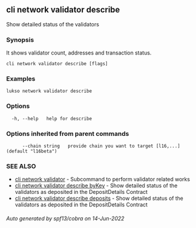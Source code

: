 ## cli network validator describe

Show detailed status of the validators

### Synopsis

It shows validator count, addresses and transaction status.

```
cli network validator describe [flags]
```

### Examples

```
lukso network validator describe
```

### Options

```
  -h, --help   help for describe
```

### Options inherited from parent commands

```
      --chain string   provide chain you want to target [l16,...] (default "l16beta")
```

### SEE ALSO

* [cli network validator](cli_network_validator.md)	 - Subcommand to perform validator related works
* [cli network validator describe byKey](cli_network_validator_describe_byKey.md)	 - Show detailed status of the validators as deposited in the DepositDetails Contract
* [cli network validator describe deposits](cli_network_validator_describe_deposits.md)	 - Show detailed status of the validators as deposited in the DepositDetails Contract

###### Auto generated by spf13/cobra on 14-Jun-2022
